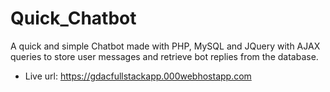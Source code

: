 # Quick_Chatbot

A quick and simple Chatbot made with PHP, MySQL and JQuery with AJAX queries to store user messages and retrieve bot replies from the database.

- Live url: https://gdacfullstackapp.000webhostapp.com
